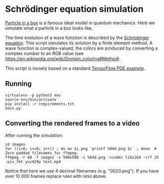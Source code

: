 # Schrödinger equation simulation

[Particle in a box](https://en.wikipedia.org/wiki/Particle_in_a_box) is a famous ideal model in quantum mechanics. Here we simulate what a particle in a box looks like.

The time evolution of a wave function is described by the [Schrödinger equation](https://en.wikipedia.org/wiki/Schr%C3%B6dinger_equation). This script simulates its solution by a finite element method. A wave function is complex-valued, the colors are produced by converting a complex number to an RGB value (see https://en.wikipedia.org/wiki/Domain_coloring#Method).

This script is loosely based on a standard [TensorFlow PDE example](https://chromium.googlesource.com/external/github.com/tensorflow/tensorflow/+/r0.7/tensorflow/g3doc/tutorials/pdes/index.md).

## Running

```
virtualenv -p python3 env
source env/bin/activate
pip install -r requirements.txt
main.py
```

## Converting the rendered frames to a video

After running the simulation:
```
cd images
for ((i=0; i<=0; i++)) ; do mv $i.png `printf %04d.png $i` ; done  # Zero padded filenames for ffmpeg.
ffmpeg -r 60 -f image2 -s 500x500 -i %04d.png -vcodec libx264 -crf 25  -pix_fmt yuv420p test.mp4
```
Notice that here we use 4 decimal filenames (e.g. "0020.png"). If you have over 10 000 frames replace `%04d` with `%05d` above.
